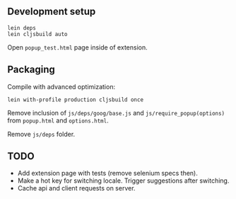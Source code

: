## Development setup
```
lein deps
lein cljsbuild auto
```

Open `popup_test.html` page inside of extension.

## Packaging
Compile with advanced optimization:
```
lein with-profile production cljsbuild once
```

Remove inclusion of `js/deps/goog/base.js` and `js/require_popup(options)`
from `popup.html` and `options.html`.

Remove `js/deps` folder.

## TODO
- Add extension page with tests (remove selenium specs then).
- Make a hot key for switching locale. Trigger suggestions after switching.
- Cache api and client requests on server.
